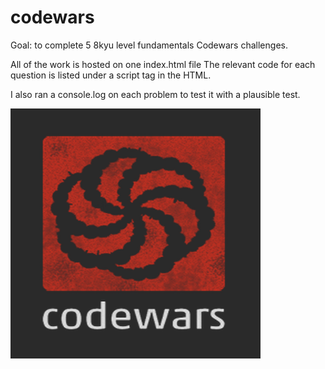 # codewars




Goal: to complete 5 8kyu level fundamentals Codewars challenges.


All of the work is hosted on one index.html file
The relevant code for each question is listed under a script tag in the HTML.

I also ran a console.log on each problem to test it with a plausible test.

![Codewars Logo](/images/codewarsLogo.png)
